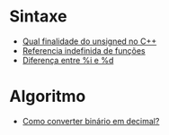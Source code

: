 # Sintaxe

- [Qual finalidade do unsigned no C++](https://pt.stackoverflow.com/q/77418/101)
- [Referencia indefinida de funções](https://pt.stackoverflow.com/q/46297/101)
- [Diferença entre %i e %d](https://pt.stackoverflow.com/q/152399/101)

# Algoritmo

- [Como converter binário em decimal?](https://pt.stackoverflow.com/q/152947/101)
